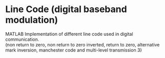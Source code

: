 # Line Code (digital baseband modulation)
MATLAB Implementation of different line code used in digital communication.  
(non return to zero, non return to zero inverted, return to zero, alternative mark inversion, manchester code and multi-level transmission 3)
